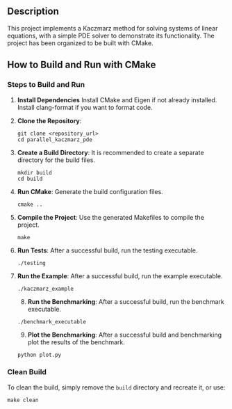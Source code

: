 ## Description
This project implements a Kaczmarz method for solving systems of linear equations, with a simple PDE solver to demonstrate its functionality. The project has been organized to be built with CMake.

## How to Build and Run with CMake

### Steps to Build and Run

1. **Install Dependencies**
   Install CMake and Eigen if not already installed. Install clang-format if you want to format code.

2. **Clone the Repository**:
   ```
   git clone <repository_url>
   cd parallel_kaczmarz_pde
   ```

3. **Create a Build Directory**:
   It is recommended to create a separate directory for the build files.
   ```
   mkdir build
   cd build
   ```

4. **Run CMake**:
   Generate the build configuration files.
   ```
   cmake ..
   ```

5. **Compile the Project**:
   Use the generated Makefiles to compile the project.
   ```
   make
   ```
6. **Run Tests**:
   After a successful build, run the testing executable.
   ```
   ./testing
   ```
7. **Run the Example**:
   After a successful build, run the example executable.
   ```
   ./kaczmarz_example
   ```
   
   8. **Run the Benchmarking**:
   After a successful build, run the benchmark executable.
   ```
   ./benchmark_executable
   ```
   9. **Plot the Benchmarking**:
   After a successful build and benchmarking plot the results of the benchmark.
   ```
   python plot.py
   ```
### Clean Build
To clean the build, simply remove the `build` directory and recreate it, or use:
```
make clean
```
